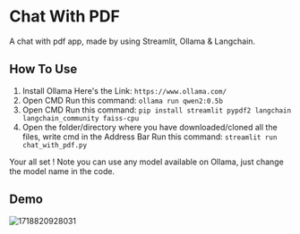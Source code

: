 # Chat With PDF
A chat with pdf app, made by using Streamlit, Ollama &amp; Langchain.

## How To Use

1. Install Ollama
   Here's the Link: ```https://www.ollama.com/```
2. Open CMD
   Run this command: ```ollama run qwen2:0.5b```
3. Open CMD
   Run this command: ```pip install streamlit pypdf2 langchain langchain_community faiss-cpu```
4. Open the folder/directory where you have downloaded/cloned all the files, write cmd in the Address Bar
   Run this command: ```streamlit run chat_with_pdf.py```

Your all set !
Note you can use any model available on Ollama, just change the model name in the code.

## Demo
![1718820928031](https://github.com/Rush-Code10/Chat-With-PDF/assets/71811932/f13db8be-42af-43cb-88f5-194774e0c77b)
